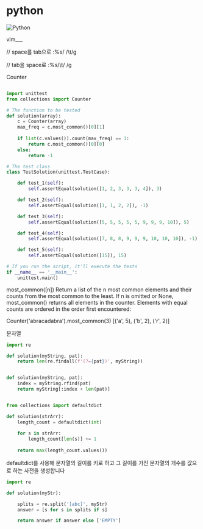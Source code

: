 # python

![Python](https://img.shields.io/badge/python-3670A0?style=for-the-badge&logo=python&logoColor=ffdd54)




vim___

// space를 tab으로
:%s/    /\t/g
 
// tab을 space로
:%s/\t/    /g



Counter 
```python

import unittest
from collections import Counter

# The function to be tested
def solution(array):
    c = Counter(array)
    max_freq = c.most_common()[0][1]
    
    if list(c.values()).count(max_freq) == 1:
        return c.most_common()[0][0]
    else:
        return -1

# The test class
class TestSolution(unittest.TestCase):

    def test_1(self):
        self.assertEqual(solution([1, 2, 3, 3, 3, 4]), 3)

    def test_2(self):
        self.assertEqual(solution([1, 1, 2, 2]), -1)

    def test_3(self):
        self.assertEqual(solution([5, 5, 5, 5, 5, 9, 9, 9, 10]), 5)

    def test_4(self):
        self.assertEqual(solution([7, 8, 8, 9, 9, 9, 10, 10, 10]), -1)

    def test_5(self):
        self.assertEqual(solution([15]), 15)

# If you run the script, it'll execute the tests
if __name__ == '__main__':
    unittest.main()

```

most_common([n])
Return a list of the n most common elements and their counts from the most common to the least. If n is omitted or None, most_common() returns all elements in the counter. Elements with equal counts are ordered in the order first encountered:

>>>
Counter('abracadabra').most_common(3)
[('a', 5), ('b', 2), ('r', 2)]






문자열 

```python
import re

def solution(myString, pat):
    return len(re.findall(f'(?={pat})', myString))
```
```python

def solution(myString, pat):
    index = myString.rfind(pat)
    return myString[:index + len(pat)]
```
```python

from collections import defaultdict

def solution(strArr):
    length_count = defaultdict(int)
    
    for s in strArr:
        length_count[len(s)] += 1
        
    return max(length_count.values())
```
defaultdict를 사용해 문자열의 길이를 키로 하고 그 길이를 가진 문자열의 개수를 값으로 하는 사전을 생성합니다

```python
import re

def solution(myStr):

    splits = re.split('[abc]', myStr)
    answer = [s for s in splits if s]

    return answer if answer else ['EMPTY']
```
